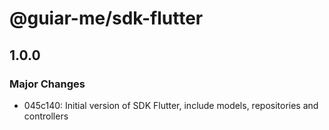 # @guiar-me/sdk-flutter

## 1.0.0

### Major Changes

- 045c140: Initial version of SDK Flutter, include models, repositories and controllers
